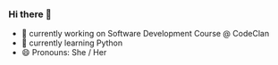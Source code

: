 ### Hi there 👋



- 🔭 currently working on Software Development Course @ CodeClan
- 🌱 currently learning Python
- 😄 Pronouns: She / Her


